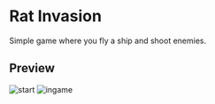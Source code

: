# Rat Invasion
Simple game where you fly a ship and shoot enemies.

## Preview
![start](https://i.imgur.com/DlYJjFO.png)
![ingame](https://i.imgur.com/AbDPS5H.png)
